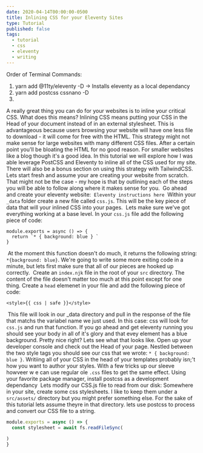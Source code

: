 ```yaml
---
date: 2020-04-14T00:00:00-0500
title: Inlining CSS for your Eleventy Sites
type: Tutorial
published: false
tags:
  - tutorial
  - css
  - eleventy
  - writing
---
```


Order of Terminal Commands:
1. yarn add @11ty/eleventy -D -> Installs eleventy as a local dependancy
2. yarn add postcss cssnano -D 
3. 

A really great thing you can do for your websites is to inline your critical CSS. What does this means? Inlining CSS means putting your CSS in the Head of your document instead of in an external stylesheet. This is advantageous because users browsing your website will have one less file to download - it will come for free with the HTML. This strategy might not make sense for large websites with many different CSS files. After a certain point you'll be bloating the HTML for no good reason. For smaller websites like a blog though it's a good idea. In this tutorial we will explore how I was able leverage PostCSS and Eleventy to inline all of the CSS used for my site. There will also be a bonus section on using this strategy with TailwindCSS.
​
Lets start fresh and assume your are creating your website from scratch. That might not be the case - my hope is that by outlining each of the steps you will be able to follow along where it makes sense for you.
​
Go ahead and create your eleventy website:
​
`Eleventy instructions here`
​
Within your `_data` folder create a new file called `css.js`. This will be the key piece of data that will your inlined CSS into your pages. 
​
Lets make sure we've got everything working at a base level. In your `css.js` file add the following piece of code:
​
```
module.exports = async () => {
  return `* { background: blue } `
}
```
​
At the moment this function doesn't do much, it returns the following string: `*{background: blue}`. We're going to write some more exiting code in a minute, but lets first make sure that all of our pieces are hooked up correctly.
​
Create an `index.njk` file in the root of your `src` directory. The content of the file doesn't matter too much at this point except for one thing. Create a `head` elemenet in your file and add the following piece of code: 
​
```
<style>{{ css | safe }}</style>
```
​
This file will look in our _data directory and pull in the response of the file that matchs the variabel name we just used. In this case: css will look for `css.js` and run that function. If you go ahead and get eleventy running you should see your body in all of it's glory and that evey element has a blue background. Pretty nice right? Lets see what that looks like. Open up your developer console and check out the Head of your page. Nestled between the two style tags you should see our css that we wrote: `* { background: blue }`. Writiing all of your CSS in the head of your templates probably isn;'t how you want to author your styles. With a few tricks up our sleeve howveer w e can use regular ole `.css` files to get the same effect.
​
Using your favorite package manager, install postcss as a development dependancy
​
Lets modify our CSS.js file to read from our disk:
Somewhere in your site, create some css stylesheets. I like to keep them under a `src/assets/` directory but you might prefer something else. For the sake of this tutorial lets assume theyre in that directory.
​
lets use postcss to process and convert our CSS file to a string.
​
```js
module.exports = async () => {
  const stylesheet = await fs.readFileSync(
​
)
}
​
```
​
​
​
​
​
​
​
​
​
